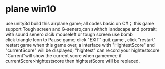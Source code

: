 # plane win10
 use unity3d build this airplane game; all codes basic on C#；
 this game support Tough screen and  G-senero,can swithch landscape and portrait;
 with sound senero 
 clcik mouseleft or tough screen use bomb  
 click   triangle Icon  to  Pause game;
 click  "EXIT"   quit game , click "restart"  restart game
  when this game over, a interface with "HightestScore" and "currentScore" will be displayed;
  "hightest" can record your hightestscore 
  "Current"will  show the current score when gameover;
  if currentScore>hightestscore then hightestScore will be replaced.
  
